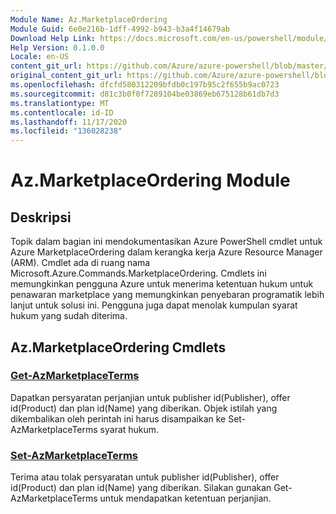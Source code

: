 ```yaml
---
Module Name: Az.MarketplaceOrdering
Module Guid: 6e0e216b-1dff-4992-b943-b3a4f14679ab
Download Help Link: https://docs.microsoft.com/en-us/powershell/module/az.marketplaceordering
Help Version: 0.1.0.0
Locale: en-US
content_git_url: https://github.com/Azure/azure-powershell/blob/master/src/MarketplaceOrdering/MarketplaceOrdering/help/Az.MarketplaceOrdering.md
original_content_git_url: https://github.com/Azure/azure-powershell/blob/master/src/MarketplaceOrdering/MarketplaceOrdering/help/Az.MarketplaceOrdering.md
ms.openlocfilehash: dfcfd580312209bfdb0c197b95c2f655b9ac0723
ms.sourcegitcommit: d81c3b0f0f7289104be03869eb675128b61db7d3
ms.translationtype: MT
ms.contentlocale: id-ID
ms.lasthandoff: 11/17/2020
ms.locfileid: "136028238"
---
```

# Az.MarketplaceOrdering Module
## Deskripsi
Topik dalam bagian ini mendokumentasikan Azure PowerShell cmdlet untuk Azure MarketplaceOrdering dalam kerangka kerja Azure Resource Manager (ARM). Cmdlet ada di ruang nama Microsoft.Azure.Commands.MarketplaceOrdering. Cmdlets ini memungkinkan pengguna Azure untuk menerima ketentuan hukum untuk penawaran marketplace yang memungkinkan penyebaran programatik lebih lanjut untuk solusi ini. Pengguna juga dapat menolak kumpulan syarat hukum yang sudah diterima.

## Az.MarketplaceOrdering Cmdlets
### [Get-AzMarketplaceTerms](Get-AzMarketplaceTerms.md)
Dapatkan persyaratan perjanjian untuk publisher id(Publisher), offer id(Product) dan plan id(Name) yang diberikan. Objek istilah yang dikembalikan oleh perintah ini harus disampaikan ke Set-AzMarketplaceTerms syarat hukum.

### [Set-AzMarketplaceTerms](Set-AzMarketplaceTerms.md)
Terima atau tolak persyaratan untuk publisher id(Publisher), offer id(Product) dan plan id(Name) yang diberikan. Silakan gunakan Get-AzMarketplaceTerms untuk mendapatkan ketentuan perjanjian.

